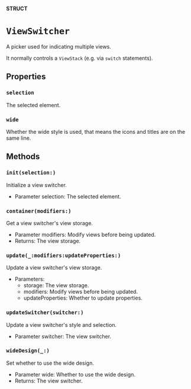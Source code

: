 **STRUCT**

# `ViewSwitcher`

A picker used for indicating multiple views.

It normally controls a `ViewStack` (e.g. via `switch` statements).

## Properties
### `selection`

The selected element.

### `wide`

Whether the wide style is used, that means the icons and titles are on the same line.

## Methods
### `init(selection:)`

Initialize a view switcher.
- Parameter selection: The selected element.

### `container(modifiers:)`

Get a view switcher's view storage.
- Parameter modifiers: Modify views before being updated.
- Returns: The view storage.

### `update(_:modifiers:updateProperties:)`

Update a view switcher's view storage.
- Parameters:
    - storage: The view storage.
    - modifiers: Modify views before being updated.
    - updateProperties: Whether to update properties.

### `updateSwitcher(switcher:)`

Update a view switcher's style and selection.
- Parameter switcher: The view switcher.

### `wideDesign(_:)`

Set whether to use the wide design.
- Parameter wide: Whether to use the wide design.
- Returns: The view switcher.
